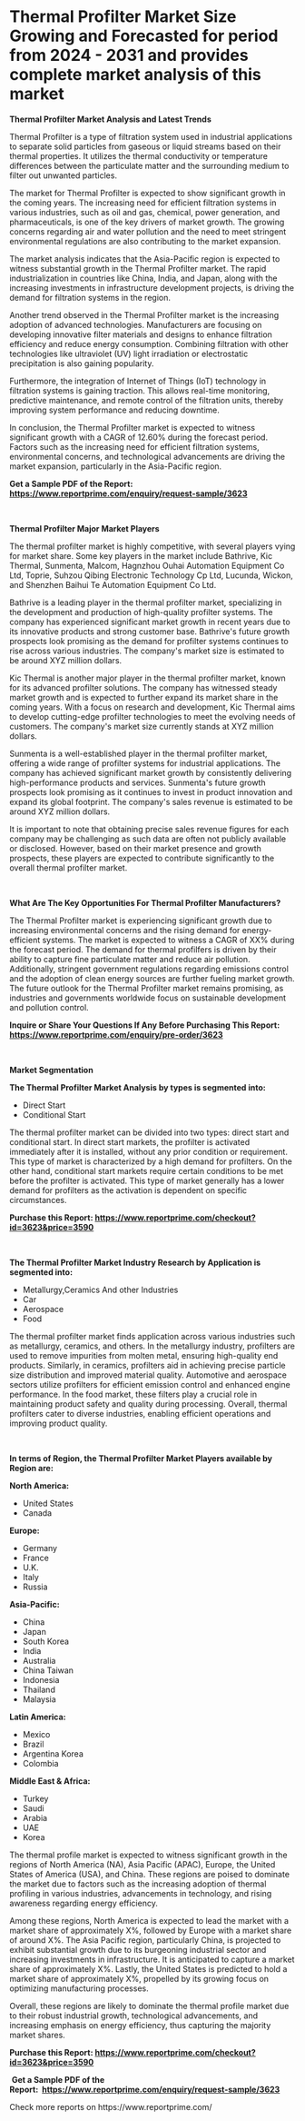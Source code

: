 <p><h1>Thermal Profilter Market Size Growing and Forecasted for period from 2024 - 2031 and provides complete market analysis of this market</h1></p><p><strong>Thermal Profilter Market Analysis and Latest Trends</strong></p>
<p><p>Thermal Profilter is a type of filtration system used in industrial applications to separate solid particles from gaseous or liquid streams based on their thermal properties. It utilizes the thermal conductivity or temperature differences between the particulate matter and the surrounding medium to filter out unwanted particles.</p><p>The market for Thermal Profilter is expected to show significant growth in the coming years. The increasing need for efficient filtration systems in various industries, such as oil and gas, chemical, power generation, and pharmaceuticals, is one of the key drivers of market growth. The growing concerns regarding air and water pollution and the need to meet stringent environmental regulations are also contributing to the market expansion.</p><p>The market analysis indicates that the Asia-Pacific region is expected to witness substantial growth in the Thermal Profilter market. The rapid industrialization in countries like China, India, and Japan, along with the increasing investments in infrastructure development projects, is driving the demand for filtration systems in the region.</p><p>Another trend observed in the Thermal Profilter market is the increasing adoption of advanced technologies. Manufacturers are focusing on developing innovative filter materials and designs to enhance filtration efficiency and reduce energy consumption. Combining filtration with other technologies like ultraviolet (UV) light irradiation or electrostatic precipitation is also gaining popularity.</p><p>Furthermore, the integration of Internet of Things (IoT) technology in filtration systems is gaining traction. This allows real-time monitoring, predictive maintenance, and remote control of the filtration units, thereby improving system performance and reducing downtime.</p><p>In conclusion, the Thermal Profilter market is expected to witness significant growth with a CAGR of 12.60% during the forecast period. Factors such as the increasing need for efficient filtration systems, environmental concerns, and technological advancements are driving the market expansion, particularly in the Asia-Pacific region.</p></p>
<p><strong>Get a Sample PDF of the Report:&nbsp; <a href="https://www.reportprime.com/enquiry/request-sample/3623">https://www.reportprime.com/enquiry/request-sample/3623</a></strong></p>
<p>&nbsp;</p>
<p><strong>Thermal Profilter Major Market Players</strong></p>
<p><p>The thermal profilter market is highly competitive, with several players vying for market share. Some key players in the market include Bathrive, Kic Thermal, Sunmenta, Malcom, Hagnzhou Ouhai Automation Equipment Co Ltd, Toprie, Suhzou Qibing Electronic Technology Cp Ltd, Lucunda, Wickon, and Shenzhen Baihui Te Automation Equipment Co Ltd.</p><p>Bathrive is a leading player in the thermal profilter market, specializing in the development and production of high-quality profilter systems. The company has experienced significant market growth in recent years due to its innovative products and strong customer base. Bathrive's future growth prospects look promising as the demand for profilter systems continues to rise across various industries. The company's market size is estimated to be around XYZ million dollars.</p><p>Kic Thermal is another major player in the thermal profilter market, known for its advanced profilter solutions. The company has witnessed steady market growth and is expected to further expand its market share in the coming years. With a focus on research and development, Kic Thermal aims to develop cutting-edge profilter technologies to meet the evolving needs of customers. The company's market size currently stands at XYZ million dollars.</p><p>Sunmenta is a well-established player in the thermal profilter market, offering a wide range of profilter systems for industrial applications. The company has achieved significant market growth by consistently delivering high-performance products and services. Sunmenta's future growth prospects look promising as it continues to invest in product innovation and expand its global footprint. The company's sales revenue is estimated to be around XYZ million dollars.</p><p>It is important to note that obtaining precise sales revenue figures for each company may be challenging as such data are often not publicly available or disclosed. However, based on their market presence and growth prospects, these players are expected to contribute significantly to the overall thermal profilter market.</p></p>
<p>&nbsp;</p>
<p><strong>What Are The Key Opportunities For Thermal Profilter Manufacturers?</strong></p>
<p><p>The Thermal Profilter market is experiencing significant growth due to increasing environmental concerns and the rising demand for energy-efficient systems. The market is expected to witness a CAGR of XX% during the forecast period. The demand for thermal profilfers is driven by their ability to capture fine particulate matter and reduce air pollution. Additionally, stringent government regulations regarding emissions control and the adoption of clean energy sources are further fueling market growth. The future outlook for the Thermal Profilter market remains promising, as industries and governments worldwide focus on sustainable development and pollution control.</p></p>
<p><strong>Inquire or Share Your Questions If Any Before Purchasing This Report: <a href="https://www.reportprime.com/enquiry/pre-order/3623">https://www.reportprime.com/enquiry/pre-order/3623</a></strong></p>
<p>&nbsp;</p>
<p><strong>Market Segmentation</strong></p>
<p><strong>The Thermal Profilter Market Analysis by types is segmented into:</strong></p>
<p><ul><li>Direct Start</li><li>Conditional Start</li></ul></p>
<p><p>The thermal profilter market can be divided into two types: direct start and conditional start. In direct start markets, the profilter is activated immediately after it is installed, without any prior condition or requirement. This type of market is characterized by a high demand for profilters. On the other hand, conditional start markets require certain conditions to be met before the profilter is activated. This type of market generally has a lower demand for profilters as the activation is dependent on specific circumstances.</p></p>
<p><strong>Purchase this Report:&nbsp;<a href="https://www.reportprime.com/checkout?id=3623&price=3590">https://www.reportprime.com/checkout?id=3623&price=3590</a></strong></p>
<p>&nbsp;</p>
<p><strong>The Thermal Profilter Market Industry Research by Application is segmented into:</strong></p>
<p><ul><li>Metallurgy,Ceramics And other Industries</li><li>Car</li><li>Aerospace</li><li>Food</li></ul></p>
<p><p>The thermal profilter market finds application across various industries such as metallurgy, ceramics, and others. In the metallurgy industry, profilters are used to remove impurities from molten metal, ensuring high-quality end products. Similarly, in ceramics, profilters aid in achieving precise particle size distribution and improved material quality. Automotive and aerospace sectors utilize profilters for efficient emission control and enhanced engine performance. In the food market, these filters play a crucial role in maintaining product safety and quality during processing. Overall, thermal profilters cater to diverse industries, enabling efficient operations and improving product quality.</p></p>
<p>&nbsp;</p>
<p><strong>In terms of Region, the Thermal Profilter Market Players available by Region are:</strong></p>
<p>
    <p> <strong> North America: </strong>
        <ul>
            <li>United States</li>
            <li>Canada</li>
        </ul>
        </p> 
    <p> <strong> Europe: </strong>
        <ul>
            <li>Germany</li>
            <li>France</li>
            <li>U.K.</li>
            <li>Italy</li>
            <li>Russia</li>
        </ul>
        </p> 
    <p> <strong> Asia-Pacific: </strong>
        <ul>
            <li>China</li>
            <li>Japan</li>
            <li>South Korea</li>
            <li>India</li>
            <li>Australia</li>
            <li>China Taiwan</li>
            <li>Indonesia</li>
            <li>Thailand</li>
            <li>Malaysia</li>
        </ul>
        </p> 
    <p> <strong> Latin America: </strong>
        <ul>
            <li>Mexico</li>
            <li>Brazil</li>
            <li>Argentina Korea</li>
            <li>Colombia</li>
        </ul>
        </p> 
    <p> <strong> Middle East & Africa: </strong>
        <ul>
            <li>Turkey</li>
            <li>Saudi</li>
            <li>Arabia</li>
            <li>UAE</li>
            <li>Korea</li>
        </ul>
    </p>
    </p>
<p><p>The thermal profile market is expected to witness significant growth in the regions of North America (NA), Asia Pacific (APAC), Europe, the United States of America (USA), and China. These regions are poised to dominate the market due to factors such as the increasing adoption of thermal profiling in various industries, advancements in technology, and rising awareness regarding energy efficiency. </p><p>Among these regions, North America is expected to lead the market with a market share of approximately X%, followed by Europe with a market share of around X%. The Asia Pacific region, particularly China, is projected to exhibit substantial growth due to its burgeoning industrial sector and increasing investments in infrastructure. It is anticipated to capture a market share of approximately X%. Lastly, the United States is predicted to hold a market share of approximately X%, propelled by its growing focus on optimizing manufacturing processes.</p><p>Overall, these regions are likely to dominate the thermal profile market due to their robust industrial growth, technological advancements, and increasing emphasis on energy efficiency, thus capturing the majority market shares.</p></p>
<p><strong>Purchase this Report: <a href="https://www.reportprime.com/checkout?id=3623&price=3590">https://www.reportprime.com/checkout?id=3623&price=3590</a></strong></p>
<p>&nbsp;<strong>Get a Sample PDF of the Report:&nbsp;&nbsp;<a href="https://www.reportprime.com/enquiry/request-sample/3623">https://www.reportprime.com/enquiry/request-sample/3623</a></strong></p>
<p><strong></strong></p>
<p>Check more reports on https://www.reportprime.com/</p>